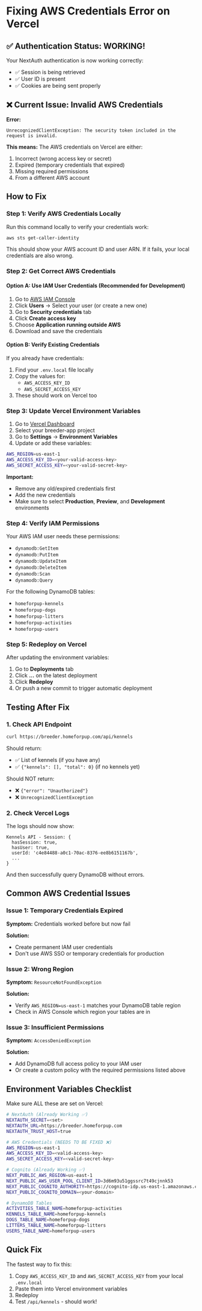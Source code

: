 # Fixing AWS Credentials Error on Vercel

## ✅ Authentication Status: WORKING!

Your NextAuth authentication is now working correctly:
- ✅ Session is being retrieved
- ✅ User ID is present
- ✅ Cookies are being sent properly

## ❌ Current Issue: Invalid AWS Credentials

**Error:**
```
UnrecognizedClientException: The security token included in the request is invalid.
```

**This means:** The AWS credentials on Vercel are either:
1. Incorrect (wrong access key or secret)
2. Expired (temporary credentials that expired)
3. Missing required permissions
4. From a different AWS account

## How to Fix

### Step 1: Verify AWS Credentials Locally

Run this command locally to verify your credentials work:
```bash
aws sts get-caller-identity
```

This should show your AWS account ID and user ARN. If it fails, your local credentials are also wrong.

### Step 2: Get Correct AWS Credentials

#### Option A: Use IAM User Credentials (Recommended for Development)

1. Go to [AWS IAM Console](https://console.aws.amazon.com/iam/)
2. Click **Users** → Select your user (or create a new one)
3. Go to **Security credentials** tab
4. Click **Create access key**
5. Choose **Application running outside AWS**
6. Download and save the credentials

#### Option B: Verify Existing Credentials

If you already have credentials:
1. Find your `.env.local` file locally
2. Copy the values for:
   - `AWS_ACCESS_KEY_ID`
   - `AWS_SECRET_ACCESS_KEY`
3. These should work on Vercel too

### Step 3: Update Vercel Environment Variables

1. Go to [Vercel Dashboard](https://vercel.com/dashboard)
2. Select your breeder-app project
3. Go to **Settings** → **Environment Variables**
4. Update or add these variables:

```bash
AWS_REGION=us-east-1
AWS_ACCESS_KEY_ID=<your-valid-access-key>
AWS_SECRET_ACCESS_KEY=<your-valid-secret-key>
```

**Important:** 
- Remove any old/expired credentials first
- Add the new credentials
- Make sure to select **Production**, **Preview**, and **Development** environments

### Step 4: Verify IAM Permissions

Your AWS IAM user needs these permissions:
- `dynamodb:GetItem`
- `dynamodb:PutItem`
- `dynamodb:UpdateItem`
- `dynamodb:DeleteItem`
- `dynamodb:Scan`
- `dynamodb:Query`

For the following DynamoDB tables:
- `homeforpup-kennels`
- `homeforpup-dogs`
- `homeforpup-litters`
- `homeforpup-activities`
- `homeforpup-users`

### Step 5: Redeploy on Vercel

After updating the environment variables:
1. Go to **Deployments** tab
2. Click **...** on the latest deployment
3. Click **Redeploy**
4. Or push a new commit to trigger automatic deployment

## Testing After Fix

### 1. Check API Endpoint
```bash
curl https://breeder.homeforpup.com/api/kennels
```

Should return:
- ✅ List of kennels (if you have any)
- ✅ `{"kennels": [], "total": 0}` (if no kennels yet)

Should NOT return:
- ❌ `{"error": "Unauthorized"}`
- ❌ `UnrecognizedClientException`

### 2. Check Vercel Logs

The logs should now show:
```
Kennels API - Session: {
  hasSession: true,
  hasUser: true,
  userId: 'c4e84488-a0c1-70ac-8376-ee8b6151167b',
  ...
}
```

And then successfully query DynamoDB without errors.

## Common AWS Credential Issues

### Issue 1: Temporary Credentials Expired

**Symptom:** Credentials worked before but now fail

**Solution:** 
- Create permanent IAM user credentials
- Don't use AWS SSO or temporary credentials for production

### Issue 2: Wrong Region

**Symptom:** `ResourceNotFoundException`

**Solution:**
- Verify `AWS_REGION=us-east-1` matches your DynamoDB table region
- Check in AWS Console which region your tables are in

### Issue 3: Insufficient Permissions

**Symptom:** `AccessDeniedException`

**Solution:**
- Add DynamoDB full access policy to your IAM user
- Or create a custom policy with the required permissions listed above

## Environment Variables Checklist

Make sure ALL these are set on Vercel:

```bash
# NextAuth (Already Working ✅)
NEXTAUTH_SECRET=<set>
NEXTAUTH_URL=https://breeder.homeforpup.com
NEXTAUTH_TRUST_HOST=true

# AWS Credentials (NEEDS TO BE FIXED ❌)
AWS_REGION=us-east-1
AWS_ACCESS_KEY_ID=<valid-access-key>
AWS_SECRET_ACCESS_KEY=<valid-secret-key>

# Cognito (Already Working ✅)
NEXT_PUBLIC_AWS_REGION=us-east-1
NEXT_PUBLIC_AWS_USER_POOL_CLIENT_ID=3d6m93u51ggssrc7t49cjnnk53
NEXT_PUBLIC_COGNITO_AUTHORITY=https://cognito-idp.us-east-1.amazonaws.com/us-east-1_M6uzx1eFZ
NEXT_PUBLIC_COGNITO_DOMAIN=<your-domain>

# DynamoDB Tables
ACTIVITIES_TABLE_NAME=homeforpup-activities
KENNELS_TABLE_NAME=homeforpup-kennels
DOGS_TABLE_NAME=homeforpup-dogs
LITTERS_TABLE_NAME=homeforpup-litters
USERS_TABLE_NAME=homeforpup-users
```

## Quick Fix

The fastest way to fix this:
1. Copy `AWS_ACCESS_KEY_ID` and `AWS_SECRET_ACCESS_KEY` from your local `.env.local`
2. Paste them into Vercel environment variables
3. Redeploy
4. Test `/api/kennels` - should work!

